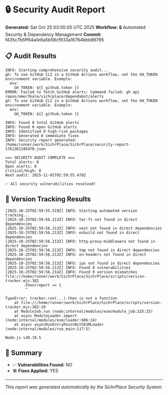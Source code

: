 # 🔒 Security Audit Report

**Generated:** Sat Oct 25 03:00:05 UTC 2025
**Workflow:** 🔒 Automated Security & Dependency Management
**Commit:** f435c7b5ff64a1e8a5b58cf933a16764bbb89765

## 📋 Audit Results
```
INFO: Starting comprehensive security audit...
gh: To use GitHub CLI in a GitHub Actions workflow, set the GH_TOKEN environment variable. Example:
  env:
    GH_TOKEN: ${{ github.token }}
ERROR: Failed to fetch GitHub alerts: Command failed: gh api repos/omer3kale/sichrplace/dependabot/alerts
gh: To use GitHub CLI in a GitHub Actions workflow, set the GH_TOKEN environment variable. Example:
  env:
    GH_TOKEN: ${{ github.token }}

INFO: Found 0 total GitHub alerts
INFO: Found 0 open GitHub alerts
INFO: Identified 0 high-risk packages
INFO: Generated 0 immediate fixes
INFO: Security report generated: /home/runner/work/SichrPlace/SichrPlace/security-report-1761361195470.json

=== SECURITY AUDIT COMPLETE ===
Total alerts: 0
Open alerts: 0
Critical/High: 0
Next audit: 2025-11-01T02:59:55.470Z

✅ All security vulnerabilities resolved!
```

## 🔄 Version Tracking Results
```
[2025-10-25T02:59:55.519Z] INFO: Starting automated version tracking...
[2025-10-25T02:59:56.213Z] INFO: tar-fs not found in direct dependencies
[2025-10-25T02:59:56.213Z] INFO: next not found in direct dependencies
[2025-10-25T02:59:56.213Z] INFO: esbuild not found in direct dependencies
[2025-10-25T02:59:56.213Z] INFO: http-proxy-middleware not found in direct dependencies
[2025-10-25T02:59:56.213Z] INFO: tmp not found in direct dependencies
[2025-10-25T02:59:56.213Z] INFO: on-headers not found in direct dependencies
[2025-10-25T02:59:56.213Z] INFO: ipx not found in direct dependencies
[2025-10-25T02:59:56.213Z] INFO: Found 0 vulnerabilities
[2025-10-25T02:59:56.214Z] INFO: Found 0 version mismatches
file:///home/runner/work/SichrPlace/SichrPlace/scripts/version-tracker.mjs:382
        .then(report => {
         ^

TypeError: tracker.run(...).then is not a function
    at file:///home/runner/work/SichrPlace/SichrPlace/scripts/version-tracker.mjs:382:10
    at ModuleJob.run (node:internal/modules/esm/module_job:325:25)
    at async ModuleLoader.import (node:internal/modules/esm/loader:606:24)
    at async asyncRunEntryPointWithESMLoader (node:internal/modules/run_main:117:5)

Node.js v20.19.5
```

## 🎯 Summary
- ✅ **Vulnerabilities Found:** NO
- 🛠️ **Fixes Applied:** YES

---
*This report was generated automatically by the SichrPlace Security System*
